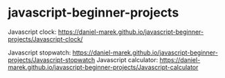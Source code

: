 # javascript-beginner-projects

Javascript clock:
https://daniel-marek.github.io/javascript-beginner-projects/Javascript-clock/

Javascript stopwatch:
https://daniel-marek.github.io/javascript-beginner-projects/Javascript-stopwatch
Javascript calculator:
https://daniel-marek.github.io/javascript-beginner-projects/Javascript-calculator
